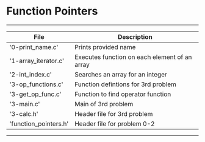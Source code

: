 # Function Pointers

---
File | Description
--- | ---
'0-print_name.c' | Prints provided name
'1-array_iterator.c' | Executes function on each element of an array
'2-int_index.c' | Searches an array for an integer
'3-op_functions.c' | Function defintions for 3rd problem
'3-get_op_func.c' | Function to find operator function
'3-main.c' | Main of 3rd problem
'3-calc.h' | Header file for 3rd problem
'function_pointers.h' | Header file for problem 0-2
---
